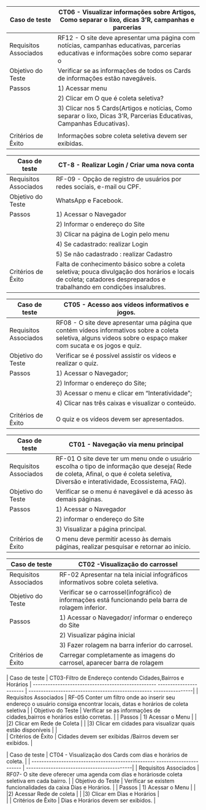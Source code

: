 | Caso de teste        | CT06 - Visualizar informações sobre Artigos, Como separar o lixo, dicas 3’R, campanhas e parcerias                                           |
| ------------------------------------------------------------------------- | -------------------------------------------------------------------                       |
| Requisitos Associados        | RF12 - O site deve apresentar uma página com notícias, campanhas educativas, parcerias educativas e informações sobre como separar o |  |  lixo.                                                                                                                                                              | |
| Objetivo do Teste        | Verificar se as informações de todos os Cards de informações estão navegáveis.                                                             |                                  |
| Passos        |1) Acessar menu                                                                                                                                      |
|               |2) Clicar em O que é coleta seletiva?                                                                                                                |
|               |3) Clicar nos 5 Cards(Artigos e notícias, Como separar o lixo, Dicas 3’R, Parcerias Educativas, Campanhas Educativas).
|                                                                                                                                                                     |     
| Critérios de Êxito        | Informações sobre coleta seletiva devem ser exibidas.                                                                                   | 
 



| Caso de teste        | CT-8 - Realizar Login / Criar uma nova conta |
| ------------------------------------------------------------------------- | ------------------------------------------------------------------|
| Requisitos Associados        | RF-09 - Opção de registro de usuários por redes sociais, e-mail ou CPF.                                        |
| Objetivo do Teste        | WhatsApp e Facebook.                                                                                               |
| Passos        | 1) Acessar o Navegador                                                                                                        |
|               |2) Informar o endereço do Site                                                                                                 |
|               |3) Clicar na página de Login pelo menu                                                                                         |
|               |4) Se cadastrado: realizar Login                                                                                               |
|               |5) Se não cadastrado : realizar Cadastro                                                                                       |       
| Critérios de Êxito        | Falta de conhecimento básico sobre a coleta seletiva; pouca divulgação dos horários e locais de coleta; catadores despreparados e trabalhando em condições insalubres. | 




| Caso de teste        | CT05 - Acesso aos vídeos informativos e jogos. |
| ------------------------------------------------------------------------- | --------------------------------------------------------------------------------------|
| Requisitos Associados        | RF08 - O site deve apresentar uma página que contém vídeos informativos sobre a coleta seletiva, alguns videos sobre o espaço maker com sucata e os jogos e quiz.                                                                                                                                       |
| Objetivo do Teste            | Verificar se é possível assistir os vídeos e realizar o quiz.                                                                      |
| Passos                       | 1) Acessar o Navegador;                                                                                                            |
|                              |2) Informar o endereço do Site;                                                                                                     |
|                              |3) Acessar o menu e clicar em “Interatividade”;                                                                                     |
|                              |4) Clicar nas três caixas e visualizar o conteúdo.                                                                                  |
|                                                                                                                                                                   |       
| Critérios de Êxito        | O quiz e os vídeos devem ser apresentados.                                                                                            | 


| Caso de teste        | CT01 - Navegação via menu principal                                           |
| ------------------------------------------------------------------------- | -------------------------------------------------------------------                       |
| Requisitos Associados        | RF-01  O site deve ter um menu onde o usuário escolha o tipo de informação que deseja( Rede de coleta, Afinal, o que é coleta seletiva, Diversão e interatividade, Ecossistema, FAQ). |  |  .                                                                                                                                                              | |
| Objetivo do Teste        | Verificar se o menu é navegável e dá acesso às demais páginas.       |                                  |
| Passos        |1) Acessar o Navegador                                                                                                                               |
|               |2) informar o endereço do Site                                                                                                              |
|               |3) Visualizar a página principal.                                                                                                                                                                 |     
| Critérios de Êxito        | O menu deve permitir acesso às demais páginas, realizar pesquisar e retornar ao início.|


| Caso de teste        | CT02 -Visualização do carrossel                                                                                                              |
| ------------------------------------------------------------------------- | ----------------------------------------------------------------------------------------|
| Requisitos Associados        | RF-02 Apresentar na tela inicial infográficos informativos sobre coleta seletiva.                                                    |                                                                                                                                                                       |
| Objetivo do Teste        | Verificar se o carrossel(infográfico) de informações está funcionando pela barra de rolagem inferior.                                    |                                                                                                                                                                       |
| Passos        |1) Acessar o Navegador/  informar o endereço do Site                                                                                                 |
|               |2) Visualizar página inicial                                                                                                                         |
|               |3) Fazer rolagem na barra inferior do carrosel.                                                                                                      | 
| Critérios de Êxito        | Carregar completamente as imagens do carrosel, aparecer barra de rolagem                                                                |



| Caso de teste      | CT03-Filtro de Endereço contendo Cidades,Bairros e Horários 
| -------------------------------------------------- ----------------------- | -------------------------------------------------- ----------------|
| Requisitos Associados | RF-05 Conter um filtro onde ao inserir seu endereço o usuário consiga  encontrar locais, datas e horários de coleta seletiva |
| Objetivo do Teste | Verificar se as informações de cidades,bairros e horários estão corretas. |
| Passos | 1) Acessar o Menu |
| |2) Clicar em Rede de Coleta |
| |3) Clicar em cidades para visualizar quais estão disponíveis |
|        
| Critérios de Êxito | Cidades devem ser exibidas /Bairros devem ser exibidos. |





| Caso de teste | CT04 - Visualização dos Cards com dias e horários de coleta.                                            |
| -------------------------------------------------- ----------------------- | -------------------------------------------|
| Requisitos Associados | RF07- O site deve oferecer uma agenda com dias e horáriosde coleta seletiva em cada bairro.     |
| Objetivo do Teste | Verificar se existem funcionalidades da caixa Dias e Horários.                                      |
| Passos | 1) Acessar o Menu                                                                                              |
| |2) Acessar Rede de coleta                                                                                              |
| |3) Clicar em Dias e Horários                                                                                           |       
| |  Critérios de Êxito | Dias e Horários devem ser exibidos.                                                             |
